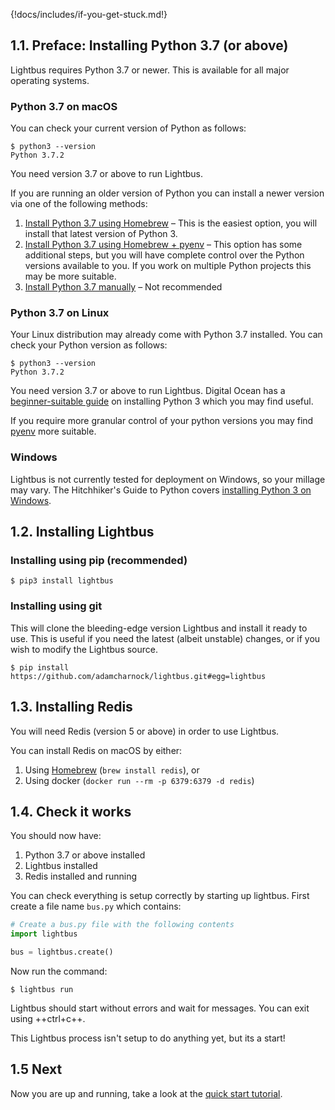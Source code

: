 {!docs/includes/if-you-get-stuck.md!}

## 1.1. Preface: Installing Python 3.7 (or above)

Lightbus requires Python 3.7 or newer. This is available
for all major operating systems.

### Python 3.7 on macOS

You can check your current version of Python as follows:

    $ python3 --version
    Python 3.7.2

You need version 3.7 or above to run Lightbus.

If you are running an older version of Python you can install a newer
version via one of the following methods:

1. [Install Python 3.7 using Homebrew][vincent] – This is the easiest option, you will
   install that latest version of Python 3.
2. [Install Python 3.7 using Homebrew + pyenv][gardner] – This option has some additional
   steps, but you will have complete control over the Python versions available to you.
   If you work on multiple Python projects this may be more suitable.
3. [Install Python 3.7 manually][download] – Not recommended

### Python 3.7 on Linux

Your Linux distribution may already come with Python 3.7 installed. You can check your
Python version as follows:

    $ python3 --version
    Python 3.7.2

You need version 3.7 or above to run Lightbus. Digital Ocean has a
[beginner-suitable guide][digital-ocean] on installing Python 3 which you may find useful.

If you require more granular control of your python versions you may find [pyenv] more suitable.

### Windows

Lightbus is not currently tested for deployment on Windows, so your millage may vary.
The Hitchhiker's Guide to Python covers [installing Python 3 on Windows][god-help-you].

## 1.2. Installing Lightbus

### Installing using pip (recommended)

    $ pip3 install lightbus

### Installing using git

This will clone the bleeding-edge version Lightbus and install it ready to use. This is useful
if you need the latest (albeit unstable) changes, or if you wish to modify the Lightbus source.

    $ pip install https://github.com/adamcharnock/lightbus.git#egg=lightbus

## 1.3. Installing Redis

You will need Redis (version 5 or above) in order to use Lightbus.

You can install Redis on macOS by either:

1. Using [Homebrew] (`brew install redis`), or
2. Using docker (`docker run --rm -p 6379:6379 -d redis`) 

## 1.4. Check it works

You should now have:

1. Python 3.7 or above installed
2. Lightbus installed
3. Redis installed and running

You can check everything is setup correctly by starting up lightbus. First create a file 
name `bus.py` which contains:

```python
# Create a bus.py file with the following contents
import lightbus

bus = lightbus.create()
```

Now run the command:

    $ lightbus run

Lightbus should start without errors and wait for messages.
You can exit using ++ctrl+c++.

This Lightbus process isn't setup to do anything yet, but its a start!

## 1.5 Next

Now you are up and running, take a look at the [quick start tutorial].

[vincent]: https://wsvincent.com/install-python3-mac/
[gardner]: https://medium.com/@jordanthomasg/python-development-on-macos-with-pyenv-2509c694a808
[Homebrew]: https://brew.sh/
[pyenv]: https://github.com/pyenv/pyenv
[download]: https://www.python.org/downloads/mac-osx/
[digital-ocean]: https://www.digitalocean.com/community/tutorials/how-to-install-python-3-and-set-up-a-local-programming-environment-on-ubuntu-16-04
[god-help-you]: http://docs.python-guide.org/en/latest/starting/install3/win/
[Redis]: https://redis.io/
<!-- Seriously, the Python docs for asyncio are scary. Let's link to something nicer -->
[asyncio]: https://hackernoon.com/asyncio-for-the-working-python-developer-5c468e6e2e8e
[type hinting]: https://docs.python.org/3/library/typing.html
[quick start tutorial]: quick-start.md
